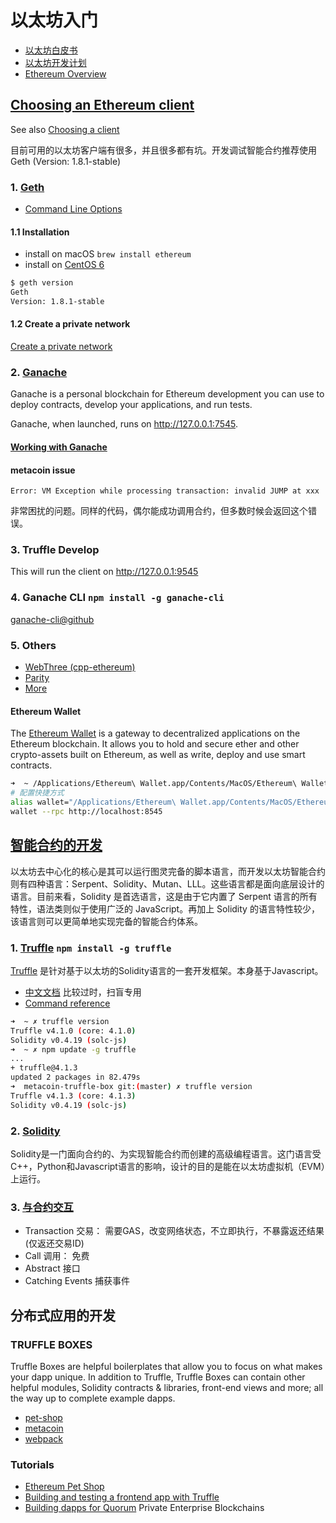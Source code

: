 # 以太坊入门
 * [以太坊白皮书](https://github.com/ethereum/wiki/blob/master/%5B中文%5D-以太坊白皮书.md)
 * [以太坊开发计划](https://github.com/ethereum/wiki/blob/master/%5B中文%5D-以太坊开发计划.md)
 * [Ethereum Overview](http://truffleframework.com/tutorials/ethereum-overview)

## [Choosing an Ethereum client](http://truffleframework.com/docs/getting_started/client)
See also [Choosing a client](http://ethdocs.org/en/latest/ethereum-clients/choosing-a-client.html)

目前可用的以太坊客户端有很多，并且很多都有坑。开发调试智能合约推荐使用 Geth (Version: 1.8.1-stable)

### 1. [Geth](https://github.com/ethereum/go-ethereum)
 * [Command Line Options](https://github.com/ethereum/go-ethereum/wiki/Command-Line-Options)

#### 1.1 Installation
 * install on macOS `brew install ethereum`
 * install on [CentOS 6](./install-geth-on-centos6.md)

```bash
$ geth version 
Geth
Version: 1.8.1-stable
```

#### 1.2 Create a private network
[Create a private network](./create-private-network.md)

### 2. [Ganache](http://truffleframework.com/ganache)
Ganache is a personal blockchain for Ethereum development you can use to deploy contracts, develop your applications, and run tests.

Ganache, when launched, runs on http://127.0.0.1:7545.

#### [Working with Ganache](http://truffleframework.com/docs/ganache/using)

#### metacoin issue
`Error: VM Exception while processing transaction: invalid JUMP at xxx`

非常困扰的问题。同样的代码，偶尔能成功调用合约，但多数时候会返回这个错误。

### 3. Truffle Develop
This will run the client on http://127.0.0.1:9545

### 4. Ganache CLI `npm install -g ganache-cli`

[ganache-cli@github](https://github.com/trufflesuite/ganache-cli/)

### 5. Others

 * [WebThree (cpp-ethereum)](https://github.com/ethereum/cpp-ethereum)
 * [Parity](https://github.com/paritytech/parity)
 * [More](https://www.ethereum.org/cli)

#### Ethereum Wallet
The [Ethereum Wallet](https://github.com/ethereum/mist/releases) is a gateway to decentralized applications on the Ethereum blockchain. It allows you to hold and secure ether and other crypto-assets built on Ethereum, as well as write, deploy and use smart contracts.


```bash
➜  ~ /Applications/Ethereum\ Wallet.app/Contents/MacOS/Ethereum\ Wallet --rpc /tmp/geth/nodechain/geth.ipc
# 配置快捷方式
alias wallet="/Applications/Ethereum\ Wallet.app/Contents/MacOS/Ethereum\ Wallet"
wallet --rpc http://localhost:8545
```

## [智能合约的开发](https://solidity.readthedocs.io/en/develop/)
以太坊去中心化的核心是其可以运行图灵完备的脚本语言，而开发以太坊智能合约则有四种语言：Serpent、Solidity、Mutan、LLL。这些语言都是面向底层设计的语言。目前来看，Solidity 是首选语言，这是由于它内置了 Serpent 语言的所有特性，语法类则似于使用广泛的 JavaScript。再加上 Solidity 的语言特性较少，该语言则可以更简单地实现完备的智能合约体系。

### 1. [Truffle](https://github.com/trufflesuite/truffle) `npm install -g truffle`
[Truffle](http://truffleframework.com/) 是针对基于以太坊的Solidity语言的一套开发框架。本身基于Javascript。
 * [中文文档](http://truffle.tryblockchain.org/) 比较过时，扫盲专用
 * [Command reference](http://truffleframework.com/docs/advanced/commands)

```bash
➜  ~ ✗ truffle version
Truffle v4.1.0 (core: 4.1.0)
Solidity v0.4.19 (solc-js)
➜  ~ ✗ npm update -g truffle
...
+ truffle@4.1.3
updated 2 packages in 82.479s
➜  metacoin-truffle-box git:(master) ✗ truffle version
Truffle v4.1.3 (core: 4.1.3)
Solidity v0.4.19 (solc-js)
```

### 2. [Solidity](http://solidity-cn.readthedocs.io/zh/latest/)
Solidity是一门面向合约的、为实现智能合约而创建的高级编程语言。这门语言受C++，Python和Javascript语言的影响，设计的目的是能在以太坊虚拟机（EVM）上运行。

### 3. [与合约交互](http://truffle.tryblockchain.org/truffle-InteractingWithContracts-与合约交互.html)
 * Transaction 交易： 需要GAS，改变网络状态，不立即执行，不暴露返还结果(仅返还交易ID)
 * Call 调用： 免费
 * Abstract 接口
 * Catching Events 捕获事件

## 分布式应用的开发

### TRUFFLE BOXES
Truffle Boxes are helpful boilerplates that allow you to focus on what makes your dapp unique. In addition to Truffle, Truffle Boxes can contain other helpful modules, Solidity contracts & libraries, front-end views and more; all the way up to complete example dapps.

 * [pet-shop](http://truffleframework.com/boxes/pet-shop)
 * [metacoin](http://truffleframework.com/boxes/metacoin)
 * [webpack](http://truffleframework.com/boxes/webpack)

### Tutorials
 * [Ethereum Pet Shop](http://truffleframework.com/tutorials/pet-shop)
 * [Building and testing a frontend app with Truffle](http://truffleframework.com/tutorials/building-testing-frontend-app-truffle-3)
 * [Building dapps for Quorum](http://truffleframework.com/tutorials/building-dapps-for-quorum-private-enterprise-blockchains) Private Enterprise Blockchains